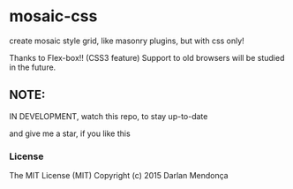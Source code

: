 # mosaic-css

create mosaic style grid, like masonry plugins, but with css only!

Thanks to Flex-box!! (CSS3 feature)
Support to old browsers will be studied in the future.


## NOTE: 
IN DEVELOPMENT, watch this repo, to stay up-to-date

and give me a star, if you like this

<!-- # install

Install using ```bower``` or ```npm```.

```sh
bower install --save mosaic-css
```

```sh
npm install --save mosaic-css
``` -->

### License

The MIT License (MIT)
Copyright (c) 2015 Darlan Mendonça

